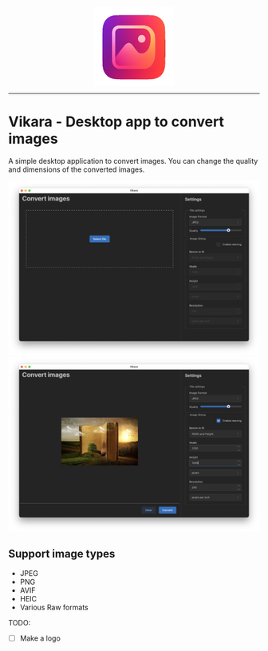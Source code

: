 <p align="center"><img align="center" width="160" src="./vikara_logo.png"/></p>
<hr/>

# Vikara - Desktop app to convert images

A simple desktop application to convert images. You can change the quality and dimensions of the converted images.

![Screenshot 1](./images/demo1.png)
![Screenshot 1](./images/demo2.png)

## Support image types

- JPEG
- PNG
- AVIF
- HEIC
- Various Raw formats

TODO:

- [ ] Make a logo
